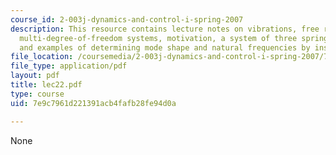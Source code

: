 ```yaml
---
course_id: 2-003j-dynamics-and-control-i-spring-2007
description: This resource contains lecture notes on vibrations, free response of
  multi-degree-of-freedom systems, motivation, a system of three springs and two masses,
  and examples of determining mode shape and natural frequencies by inspection.
file_location: /coursemedia/2-003j-dynamics-and-control-i-spring-2007/7e9c7961d221391acb4fafb28fe94d0a_lec22.pdf
file_type: application/pdf
layout: pdf
title: lec22.pdf
type: course
uid: 7e9c7961d221391acb4fafb28fe94d0a

---
```

None